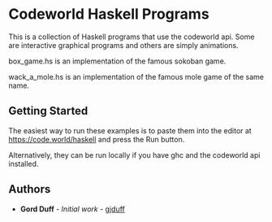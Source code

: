 # Codeworld Haskell Programs

This is a collection of Haskell programs that use the codeworld api.
Some are interactive graphical programs and others are simply animations.

box_game.hs is an implementation of the famous sokoban game.

wack_a_mole.hs is an implementation of the famous mole game of the same name. 

## Getting Started

The easiest way to run these examples is to paste them into the editor
at https://code.world/haskell  and press the Run button.

Alternatively, they can be run locally if you have ghc and the codeworld
api installed.

## Authors

* **Gord Duff** - *Initial work* - [gjduff](https://github.com/gjduff)
